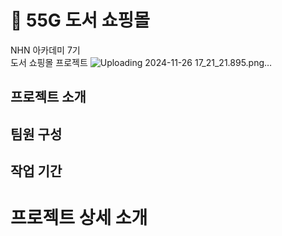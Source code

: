 # 📖 55G 도서 쇼핑몰
NHN 아카데미 7기<br>
도서 쇼핑몰 프로젝트
![Uploading 2024-11-26 17_21_21.895.png…]()

## 프로젝트 소개

## 팀원 구성

## 작업 기간


# 프로젝트 상세 소개
